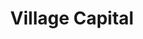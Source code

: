---
title: Village Capital
image: "/assets/img/resources/village.png"
description: Village Capital finds, trains, and invests in entrepreneurs solving real-world problems. We build communities around entrepreneurs and their ventures to improve opportunities for growth and success
categories:
  - Venture Capital
link: http://vilcap.com/
---
